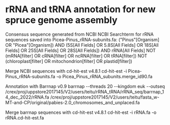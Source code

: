 # rRNA and tRNA annotation for new spruce genome assembly

Consensus sequence generated from NCBI
NCBI Searchterm for rRNA sequences saved into Picea-Pinus_rRNA-subunits.fa:
("Pinus"[Organism] OR "Picea"[Organism]) AND (5S[All Fields] OR 5.8S[All Fields] OR 18S[All Fields] OR 25S[All Fields] OR 28S[All Fields]) AND rRNA[All Fields] NOT (mRNA[filter] OR cRNA[filter] OR ncRNA[filter] OR tRNA[filter]) NOT (chloroplast[filter] OR mitochondrion[filter] OR plastid[filter])

Merge NCBI sequences with cd-hit-est v4.8.1
cd-hit-est -i Picea-Pinus_rRNA-subunits.fa -o Picea_Pinus_rRNA_subunits.merge_id90.fa

Annotation with Barrnap v0.9
barrnap --threads 20 --kingdom euk --outseq /crex/proj/uppstore2017145/V2/users/teitu/rRNA_tRNA/rRNA_seq/barrnap_14_dec_2022/rRNA.fa /crex/proj/uppstore2017145/V2/users/teitu/fasta_w-MT-and-CP/original/pabies-2.0_chromosomes_and_unplaced.fa

Merge barrnap sequences with cd-hit-est v4.8.1
cd-hit-est -i rRNA.fa -o rRNA.cd-hit-est.fa

